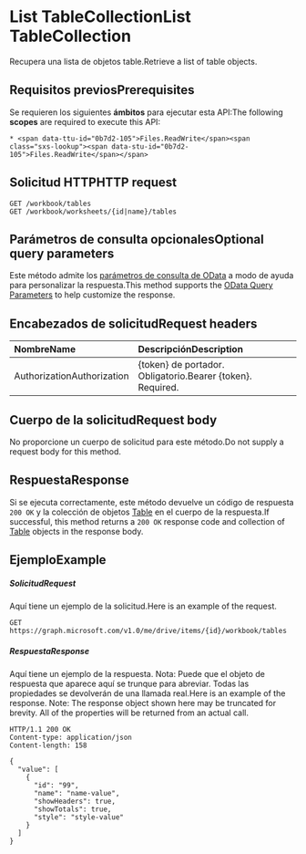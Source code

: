 # <a name="list-tablecollection"></a><span data-ttu-id="0b7d2-101">List TableCollection</span><span class="sxs-lookup"><span data-stu-id="0b7d2-101">List TableCollection</span></span>

<span data-ttu-id="0b7d2-102">Recupera una lista de objetos table.</span><span class="sxs-lookup"><span data-stu-id="0b7d2-102">Retrieve a list of table objects.</span></span>
## <a name="prerequisites"></a><span data-ttu-id="0b7d2-103">Requisitos previos</span><span class="sxs-lookup"><span data-stu-id="0b7d2-103">Prerequisites</span></span>
<span data-ttu-id="0b7d2-104">Se requieren los siguientes **ámbitos** para ejecutar esta API:</span><span class="sxs-lookup"><span data-stu-id="0b7d2-104">The following **scopes** are required to execute this API:</span></span> 

    * <span data-ttu-id="0b7d2-105">Files.ReadWrite</span><span class="sxs-lookup"><span data-stu-id="0b7d2-105">Files.ReadWrite</span></span>

## <a name="http-request"></a><span data-ttu-id="0b7d2-106">Solicitud HTTP</span><span class="sxs-lookup"><span data-stu-id="0b7d2-106">HTTP request</span></span>
<!-- { "blockType": "ignored" } -->
```http
GET /workbook/tables
GET /workbook/worksheets/{id|name}/tables
```
## <a name="optional-query-parameters"></a><span data-ttu-id="0b7d2-107">Parámetros de consulta opcionales</span><span class="sxs-lookup"><span data-stu-id="0b7d2-107">Optional query parameters</span></span>
<span data-ttu-id="0b7d2-108">Este método admite los [parámetros de consulta de OData](http://developer.microsoft.com/en-us/graph/docs/overview/query_parameters) a modo de ayuda para personalizar la respuesta.</span><span class="sxs-lookup"><span data-stu-id="0b7d2-108">This method supports the [OData Query Parameters](http://developer.microsoft.com/en-us/graph/docs/overview/query_parameters) to help customize the response.</span></span>

## <a name="request-headers"></a><span data-ttu-id="0b7d2-109">Encabezados de solicitud</span><span class="sxs-lookup"><span data-stu-id="0b7d2-109">Request headers</span></span>
| <span data-ttu-id="0b7d2-110">Nombre</span><span class="sxs-lookup"><span data-stu-id="0b7d2-110">Name</span></span>      |<span data-ttu-id="0b7d2-111">Descripción</span><span class="sxs-lookup"><span data-stu-id="0b7d2-111">Description</span></span>|
|:----------|:----------|
| <span data-ttu-id="0b7d2-112">Authorization</span><span class="sxs-lookup"><span data-stu-id="0b7d2-112">Authorization</span></span>  | <span data-ttu-id="0b7d2-p101">{token} de portador. Obligatorio.</span><span class="sxs-lookup"><span data-stu-id="0b7d2-p101">Bearer {token}. Required.</span></span> |


## <a name="request-body"></a><span data-ttu-id="0b7d2-115">Cuerpo de la solicitud</span><span class="sxs-lookup"><span data-stu-id="0b7d2-115">Request body</span></span>
<span data-ttu-id="0b7d2-116">No proporcione un cuerpo de solicitud para este método.</span><span class="sxs-lookup"><span data-stu-id="0b7d2-116">Do not supply a request body for this method.</span></span>

## <a name="response"></a><span data-ttu-id="0b7d2-117">Respuesta</span><span class="sxs-lookup"><span data-stu-id="0b7d2-117">Response</span></span>

<span data-ttu-id="0b7d2-118">Si se ejecuta correctamente, este método devuelve un código de respuesta `200 OK` y la colección de objetos [Table](../resources/table.md) en el cuerpo de la respuesta.</span><span class="sxs-lookup"><span data-stu-id="0b7d2-118">If successful, this method returns a `200 OK` response code and collection of [Table](../resources/table.md) objects in the response body.</span></span>
## <a name="example"></a><span data-ttu-id="0b7d2-119">Ejemplo</span><span class="sxs-lookup"><span data-stu-id="0b7d2-119">Example</span></span>
##### <a name="request"></a><span data-ttu-id="0b7d2-120">Solicitud</span><span class="sxs-lookup"><span data-stu-id="0b7d2-120">Request</span></span>
<span data-ttu-id="0b7d2-121">Aquí tiene un ejemplo de la solicitud.</span><span class="sxs-lookup"><span data-stu-id="0b7d2-121">Here is an example of the request.</span></span>
<!-- {
  "blockType": "request",
  "name": "get_tablecollection"
}-->
```http
GET https://graph.microsoft.com/v1.0/me/drive/items/{id}/workbook/tables
```
##### <a name="response"></a><span data-ttu-id="0b7d2-122">Respuesta</span><span class="sxs-lookup"><span data-stu-id="0b7d2-122">Response</span></span>
<span data-ttu-id="0b7d2-p102">Aquí tiene un ejemplo de la respuesta. Nota: Puede que el objeto de respuesta que aparece aquí se trunque para abreviar. Todas las propiedades se devolverán de una llamada real.</span><span class="sxs-lookup"><span data-stu-id="0b7d2-p102">Here is an example of the response. Note: The response object shown here may be truncated for brevity. All of the properties will be returned from an actual call.</span></span>
<!-- {
  "blockType": "response",
  "truncated": true,
  "@odata.type": "microsoft.graph.table",
  "isCollection": true
} -->
```http
HTTP/1.1 200 OK
Content-type: application/json
Content-length: 158

{
  "value": [
    {
      "id": "99",
      "name": "name-value",
      "showHeaders": true,
      "showTotals": true,
      "style": "style-value"
    }
  ]
}
```

<!-- uuid: 8fcb5dbc-d5aa-4681-8e31-b001d5168d79
2015-10-25 14:57:30 UTC -->
<!-- {
  "type": "#page.annotation",
  "description": "List TableCollection",
  "keywords": "",
  "section": "documentation",
  "tocPath": ""
}-->
